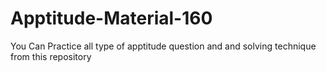 # Apptitude-Material-160
You Can Practice all type of apptitude question and and solving technique from this repository
